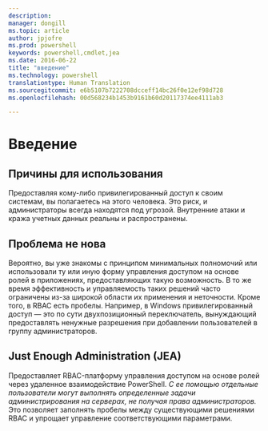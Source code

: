 ```yaml
---
description: 
manager: dongill
ms.topic: article
author: jpjofre
ms.prod: powershell
keywords: powershell,cmdlet,jea
ms.date: 2016-06-22
title: "введение"
ms.technology: powershell
translationtype: Human Translation
ms.sourcegitcommit: e6b5107b7222708dcceff14bc26f0e12ef98d728
ms.openlocfilehash: 00d568234b1453b9161b60d20117374ee4111ab3

---
```


# Введение

##  **Причины для использования**  
Предоставляя кому-либо привилегированный доступ к своим системам, вы полагаетесь на этого человека.
Это риск, и администраторы всегда находятся под угрозой.
Внутренние атаки и кража учетных данных реальны и распространены.

##  **Проблема не нова**  
Вероятно, вы уже знакомы с принципом минимальных полномочий или использовали ту или иную форму управления доступом на основе ролей в приложениях, предоставляющих такую возможность.
В то же время эффективность и управляемость таких решений часто ограничены из-за широкой области их применения и неточности.
Кроме того, в RBAC есть пробелы.
Например, в Windows привилегированный доступ — это по сути двухпозиционный переключатель, вынуждающий предоставлять ненужные разрешения при добавлении пользователей в группу администраторов.

##  **Just Enough Administration (JEA)** 
Предоставляет RBAC-платформу управления доступом на основе ролей через удаленное взаимодействие PowerShell.
*С ее помощью отдельные пользователи могут выполнять определенные задачи администрирования на серверах, не получая права администраторов.*
Это позволяет заполнять пробелы между существующими решениями RBAC и упрощает управление соответствующими параметрами.




<!--HONumber=Aug16_HO3-->


